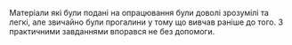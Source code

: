 Матеріали які були подані на опрацювання були доволі зрозумілі та легкі, але звичайно були прогалини у тому що вивчав раніше до того. З практичними завданнями впорався не без допомоги.
